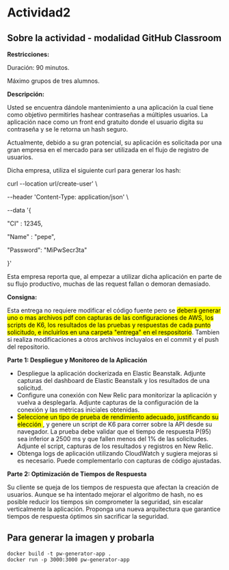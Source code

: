 # Actividad2

## Sobre la actividad - modalidad GitHub Classroom

**Restricciones:**

Duración: 90 minutos.

Máximo grupos de tres alumnos.

**Descripción:**

Usted se encuentra dándole mantenimiento a una aplicación la cual tiene como objetivo permitirles hashear contraseñas a múltiples usuarios. La aplicación nace como un front end gratuito donde el usuario digita su contraseña y se le retorna un hash seguro.

Actualmente, debido a su gran potencial, su aplicación es solicitada por una gran empresa en el mercado para ser utilizada en el flujo de registro de usuarios.

Dicha empresa, utiliza el siguiente curl para generar los hash:

curl --location url/create-user' \\

\--header 'Content-Type: application/json' \\

\--data '{

"CI" : 12345,

"Name" : "pepe",

"Password": "MiPwSecr3ta"

}'

Esta empresa reporta que, al empezar a utilizar dicha aplicación en parte de su flujo productivo, muchas de las request fallan o demoran demasiado.


**Consigna:**

Esta entrega no requiere modificar el código fuente pero se <mark> deberá generar uno o mas archivos pdf con capturas de las configuraciones de AWS, los scripts de K6, los resultados de las pruebas y respuestas de cada punto solicitudo, e incluirlos en una carpeta "entrega" en el respositorio</mark>. Tambien si realiza modificaciones a otros archivos incluyalos en el commit y el push del repositorio.

**Parte 1: Despliegue y Monitoreo de la Aplicación**

- Despliegue la aplicación dockerizada en Elastic Beanstalk. Adjunte capturas del dashboard de Elastic Beanstalk y los resultados de una solicitud.
- Configure una conexión con New Relic para monitorizar la aplicación y vuelva a desplegarla. Adjunte capturas de la configuración de la conexión y las métricas iniciales obtenidas.
- <mark> Seleccione un tipo de prueba de rendimiento adecuado, justificando su elección </mark>, y genere un script de K6 para correr sobre la API desde su navegador. La prueba debe validar que el tiempo de respuesta P(95) sea inferior a 2500 ms y que fallen menos del 1% de las solicitudes. Adjunte el script, capturas de los resultados y registros en New Relic.
- Obtenga logs de aplicación utilizando CloudWatch y sugiera mejoras si es necesario. Puede complementarlo con capturas de código ajustadas.

**Parte 2: Optimización de Tiempos de Respuesta**

Su cliente se queja de los tiempos de respuesta que afectan la creación de usuarios. Aunque se ha intentado mejorar el algoritmo de hash, no es posible reducir los tiempos sin comprometer la seguridad, sin escalar verticalmente la aplicación. Proponga una nueva arquitectura que garantice tiempos de respuesta óptimos sin sacrificar la seguridad.

## Para generar la imagen y probarla

```
docker build -t pw-generator-app .
docker run -p 3000:3000 pw-generator-app

```
